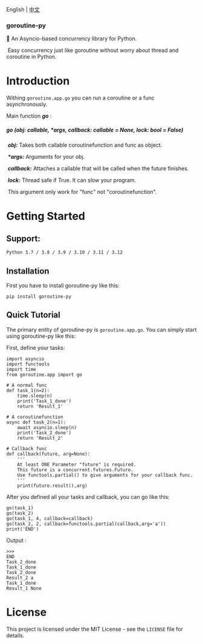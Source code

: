 English | [中文](https://github.com/purplegrapeZz/goroutine-py/blob/master/README-CN.md)

### goroutine-py

🚀 An Asyncio-based concurrency library for Python.

​	Easy concurrency just like goroutine without worry about thread and coroutine in Python.



# Introduction

Withing  ``goroutine.app.go`` you can run a coroutine or a func asynchronously.

Main function ___go___ :

#####  go _(obj: callable, *args, callback: callable = None, lock: bool = False)_

​	___obj:___ Takes both callable coroutinefunction and func as object.

​	___*args:___ Arguments for your obj.

​	___callback:___ Attaches a callable that will be called when the future finishes.

​	___lock:___ Thread safe if True. It can slow your program.

​		 This argument only work for "func" not "coroutinefunction".

# Getting Started
## Support:

	Python 3.7 / 3.8 / 3.9 / 3.10 / 3.11 / 3.12

## Installation

First you have to install goroutine-py like this:

```
pip install goroutine-py
```

## Quick Tutorial

The primary entity of goroutine-py is ``goroutine.app.go``.
You can simply start using goroutine-py like this:

First, define your tasks:

```
import asyncio
import functools
import time
from goroutine.app import go

# A normal func
def task_1(n=2):
    time.sleep(n)
    print('Task_1_done')
    return 'Result_1'
```

```
# A coroutinefunction
async def task_2(n=1):
    await asyncio.sleep(n)
    print('Task_2_done')
    return 'Result_2'
```

```
# Callback func
def callback(future, arg=None):
    '''
    At least ONE Parameter "future" is required.
    This future is a concurrent.futures.Future.
    Use functools.partial() to give arguments for your callback func.
    '''
    print(future.result(),arg)
```
After you defined all your tasks and callback, you can go like this:

```
go(task_1)
go(task_2)
go(task_1, 4, callback=callback)
go(task_2, 2, callback=functools.partial(callback,arg='a'))
print('END')
```

Output :

```
>>>
END
Task_2_done
Task_1_done
Task_2_done
Result_2 a
Task_1_done
Result_1 None
```

# License

This project is licensed under the MIT License - see the `LICENSE` file for details.
